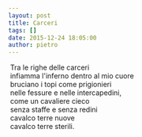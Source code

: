 ```yaml
---
layout: post
title: Carceri
tags: []
date: 2015-12-24 18:05:00
author: pietro
---
```

&nbsp;Tra le righe delle carceri<br/>&nbsp;infiamma l'inferno dentro al mio cuore<br/>&nbsp;bruciano i topi come prigionieri<br/>&nbsp;nelle fessure e nelle intercapedini,<br/>&nbsp;come un cavaliere cieco<br/>&nbsp;senza staffe e senza redini<br/>&nbsp;cavalco terre nuove<br/>&nbsp;cavalco terre sterili.
